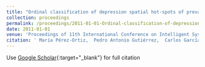 ```yaml
---
title: "Ordinal classification of depression spatial hot-spots of prevalence"
collection: proceedings
permalink: /proceedings/2011-01-01-Ordinal-classification-of-depression-spatial-hot-spots-of-prevalence
date: 2011-01-01
venue: 'Proceedings of 11th International Conference on Intelligent Systems Design andApplications (ISDA 2011)'
citation: ' María Pérez-Ortiz,  Pedro Antonio Gutiérrez,  Carlos García-Alonso,  L. Salvador Carulla,  J.A. Salinas Pérez,  César Hervás-Martínez, &quot;Ordinal classification of depression spatial hot-spots of prevalence.&quot; Proceedings of 11th International Conference on Intelligent Systems Design andApplications (ISDA 2011), 2011, pp.1170-1175.'
---
```

Use [Google Scholar](https://scholar.google.com/scholar?q=Ordinal+classification+of+depression+spatial+hot+spots+of+prevalence){:target="_blank"} for full citation